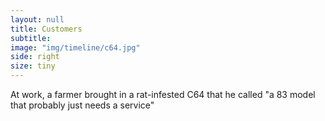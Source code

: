 ```yaml
---
layout: null
title: Customers
subtitle:
image: "img/timeline/c64.jpg"
side: right
size: tiny
---
```

At work, a farmer brought in a rat-infested C64 that he called "a 83 model that probably just needs a service"
